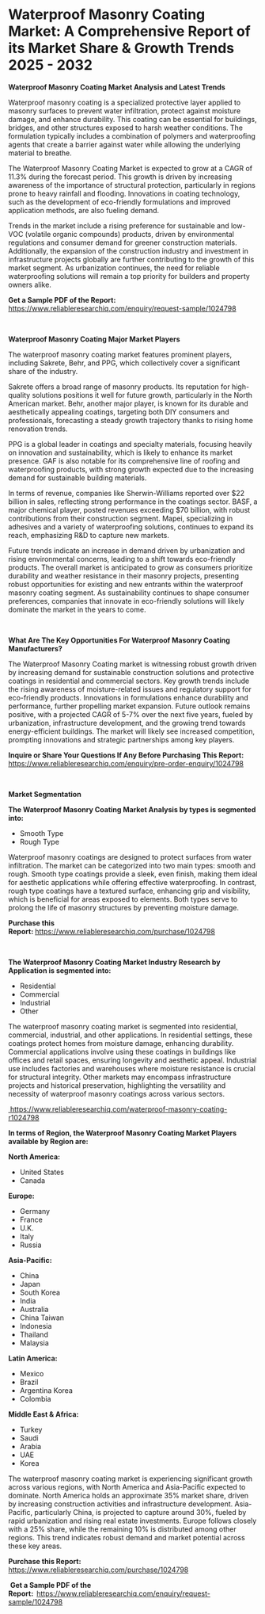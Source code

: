 <p><h1>Waterproof Masonry Coating Market: A Comprehensive Report of its Market Share & Growth Trends 2025 - 2032</h1></p><p><strong>Waterproof Masonry Coating Market Analysis and Latest Trends</strong></p>
<p><p>Waterproof masonry coating is a specialized protective layer applied to masonry surfaces to prevent water infiltration, protect against moisture damage, and enhance durability. This coating can be essential for buildings, bridges, and other structures exposed to harsh weather conditions. The formulation typically includes a combination of polymers and waterproofing agents that create a barrier against water while allowing the underlying material to breathe.</p><p>The Waterproof Masonry Coating Market is expected to grow at a CAGR of 11.3% during the forecast period. This growth is driven by increasing awareness of the importance of structural protection, particularly in regions prone to heavy rainfall and flooding. Innovations in coating technology, such as the development of eco-friendly formulations and improved application methods, are also fueling demand. </p><p>Trends in the market include a rising preference for sustainable and low-VOC (volatile organic compounds) products, driven by environmental regulations and consumer demand for greener construction materials. Additionally, the expansion of the construction industry and investment in infrastructure projects globally are further contributing to the growth of this market segment. As urbanization continues, the need for reliable waterproofing solutions will remain a top priority for builders and property owners alike.</p></p>
<p><strong>Get a Sample PDF of the Report:&nbsp;</strong> <a href="https://www.reliableresearchiq.com/enquiry/request-sample/1024798?utm_campaign=2443&utm_medium=2&utm_source=Github&utm_content=ia&utm_term=17042025&utm_id=waterproof-masonry-coating">https://www.reliableresearchiq.com/enquiry/request-sample/1024798</a></p>
<p>&nbsp;</p>
<p><strong>Waterproof Masonry Coating Major Market Players</strong></p>
<p><p>The waterproof masonry coating market features prominent players, including Sakrete, Behr, and PPG, which collectively cover a significant share of the industry. </p><p>Sakrete offers a broad range of masonry products. Its reputation for high-quality solutions positions it well for future growth, particularly in the North American market. Behr, another major player, is known for its durable and aesthetically appealing coatings, targeting both DIY consumers and professionals, forecasting a steady growth trajectory thanks to rising home renovation trends.</p><p>PPG is a global leader in coatings and specialty materials, focusing heavily on innovation and sustainability, which is likely to enhance its market presence. GAF is also notable for its comprehensive line of roofing and waterproofing products, with strong growth expected due to the increasing demand for sustainable building materials.</p><p>In terms of revenue, companies like Sherwin-Williams reported over $22 billion in sales, reflecting strong performance in the coatings sector. BASF, a major chemical player, posted revenues exceeding $70 billion, with robust contributions from their construction segment. Mapei, specializing in adhesives and a variety of waterproofing solutions, continues to expand its reach, emphasizing R&D to capture new markets.</p><p>Future trends indicate an increase in demand driven by urbanization and rising environmental concerns, leading to a shift towards eco-friendly products. The overall market is anticipated to grow as consumers prioritize durability and weather resistance in their masonry projects, presenting robust opportunities for existing and new entrants within the waterproof masonry coating segment. As sustainability continues to shape consumer preferences, companies that innovate in eco-friendly solutions will likely dominate the market in the years to come.</p></p>
<p>&nbsp;</p>
<p><strong>What Are The Key Opportunities For Waterproof Masonry Coating Manufacturers?</strong></p>
<p><p>The Waterproof Masonry Coating market is witnessing robust growth driven by increasing demand for sustainable construction solutions and protective coatings in residential and commercial sectors. Key growth trends include the rising awareness of moisture-related issues and regulatory support for eco-friendly products. Innovations in formulations enhance durability and performance, further propelling market expansion. Future outlook remains positive, with a projected CAGR of 5-7% over the next five years, fueled by urbanization, infrastructure development, and the growing trend towards energy-efficient buildings. The market will likely see increased competition, prompting innovations and strategic partnerships among key players.</p></p>
<p><strong>Inquire or Share Your Questions If Any Before Purchasing This Report:</strong> <a href="https://www.reliableresearchiq.com/enquiry/pre-order-enquiry/1024798?utm_campaign=2443&utm_medium=2&utm_source=Github&utm_content=ia&utm_term=17042025&utm_id=waterproof-masonry-coating">https://www.reliableresearchiq.com/enquiry/pre-order-enquiry/1024798</a></p>
<p>&nbsp;</p>
<p><strong>Market Segmentation</strong></p>
<p><strong>The Waterproof Masonry Coating Market Analysis by types is segmented into:</strong></p>
<p><ul><li>Smooth Type</li><li>Rough Type</li></ul></p>
<p><p>Waterproof masonry coatings are designed to protect surfaces from water infiltration. The market can be categorized into two main types: smooth and rough. Smooth type coatings provide a sleek, even finish, making them ideal for aesthetic applications while offering effective waterproofing. In contrast, rough type coatings have a textured surface, enhancing grip and visibility, which is beneficial for areas exposed to elements. Both types serve to prolong the life of masonry structures by preventing moisture damage.</p></p>
<p><strong>Purchase this Report:&nbsp;</strong><a href="https://www.reliableresearchiq.com/purchase/1024798?utm_campaign=2443&utm_medium=2&utm_source=Github&utm_content=ia&utm_term=17042025&utm_id=waterproof-masonry-coating">https://www.reliableresearchiq.com/purchase/1024798</a></p>
<p>&nbsp;</p>
<p><strong>The Waterproof Masonry Coating Market Industry Research by Application is segmented into:</strong></p>
<p><ul><li>Residential</li><li>Commercial</li><li>Industrial</li><li>Other</li></ul></p>
<p><p>The waterproof masonry coating market is segmented into residential, commercial, industrial, and other applications. In residential settings, these coatings protect homes from moisture damage, enhancing durability. Commercial applications involve using these coatings in buildings like offices and retail spaces, ensuring longevity and aesthetic appeal. Industrial use includes factories and warehouses where moisture resistance is crucial for structural integrity. Other markets may encompass infrastructure projects and historical preservation, highlighting the versatility and necessity of waterproof masonry coatings across various sectors.</p></p>
<p><a href="https://www.reliableresearchiq.com/waterproof-masonry-coating-r1024798?utm_campaign=2443&utm_medium=2&utm_source=Github&utm_content=ia&utm_term=17042025&utm_id=waterproof-masonry-coating">&nbsp;https://www.reliableresearchiq.com/waterproof-masonry-coating-r1024798</a></p>
<p><strong>In terms of Region, the Waterproof Masonry Coating Market Players available by Region are:</strong></p>
<p>
    <p> <strong> North America: </strong>
        <ul>
            <li>United States</li>
            <li>Canada</li>
        </ul>
        </p> 
    <p> <strong> Europe: </strong>
        <ul>
            <li>Germany</li>
            <li>France</li>
            <li>U.K.</li>
            <li>Italy</li>
            <li>Russia</li>
        </ul>
        </p> 
    <p> <strong> Asia-Pacific: </strong>
        <ul>
            <li>China</li>
            <li>Japan</li>
            <li>South Korea</li>
            <li>India</li>
            <li>Australia</li>
            <li>China Taiwan</li>
            <li>Indonesia</li>
            <li>Thailand</li>
            <li>Malaysia</li>
        </ul>
        </p> 
    <p> <strong> Latin America: </strong>
        <ul>
            <li>Mexico</li>
            <li>Brazil</li>
            <li>Argentina Korea</li>
            <li>Colombia</li>
        </ul>
        </p> 
    <p> <strong> Middle East & Africa: </strong>
        <ul>
            <li>Turkey</li>
            <li>Saudi</li>
            <li>Arabia</li>
            <li>UAE</li>
            <li>Korea</li>
        </ul>
    </p>
    </p>
<p><p>The waterproof masonry coating market is experiencing significant growth across various regions, with North America and Asia-Pacific expected to dominate. North America holds an approximate 35% market share, driven by increasing construction activities and infrastructure development. Asia-Pacific, particularly China, is projected to capture around 30%, fueled by rapid urbanization and rising real estate investments. Europe follows closely with a 25% share, while the remaining 10% is distributed among other regions. This trend indicates robust demand and market potential across these key areas.</p></p>
<p><strong>Purchase this Report: </strong><a href="https://www.reliableresearchiq.com/purchase/1024798?utm_campaign=2443&utm_medium=2&utm_source=Github&utm_content=ia&utm_term=17042025&utm_id=waterproof-masonry-coating">https://www.reliableresearchiq.com/purchase/1024798</a></p>
<p>&nbsp;<strong>Get a Sample PDF of the Report:&nbsp;&nbsp;</strong><a href="https://www.reliableresearchiq.com/enquiry/request-sample/1024798?utm_campaign=2443&utm_medium=2&utm_source=Github&utm_content=ia&utm_term=17042025&utm_id=waterproof-masonry-coating">https://www.reliableresearchiq.com/enquiry/request-sample/1024798</a></p>
<p><strong></strong></p>
<p><p></p><p></p><p></p></p>
